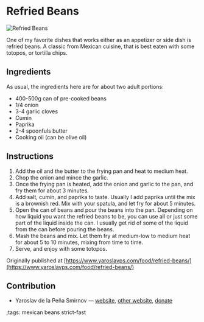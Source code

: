 # Refried Beans

![Refried Beans](pix/refried-beans.webp)

One of my favorite dishes that works either as an appetizer or side dish is
refried beans. A classic from Mexican cuisine, that is best eaten with some
totopos, or tortilla chips.

## Ingredients

As usual, the ingredients here are for about two adult portions:

* 400-500g can of pre-cooked beans
* 1/4 onion
* 3-4 garlic cloves
* Cumin
* Paprika
* 2-4 spoonfuls butter
* Cooking oil (can be olive oil)

## Instructions

1. Add the oil and the butter to the frying pan and heat to medium heat.
2. Chop the onion and mince the garlic.
3. Once the frying pan is heated, add the onion and garlic to the pan, and fry
   them for about 3 minutes.
4. Add salt, cumin, and paprika to taste. Usually I add paprika until the mix is
   a brownish red. Mix with your spatula, and let fry for about 5 minutes.
5. Open the can of beans and pour the beans into the pan. Depending on how
   liquid you want the refried beans to be, you can use all or just some part of
   the liquid inside the can. I usually get rid of some of the liquid from the
   can before pouring the beans.
6. Mash the beans and mix. Let them fry at medium-low to medium heat for about 5
   to 10 minutes, mixing from time to time.
7. Serve, and enjoy with some totopos.


Originally published at [https://www.yaroslavps.com/food/refried-beans/](https://www.yaroslavps.com/food/refried-beans/)

## Contribution

- Yaroslav de la Peña Smirnov — [website](https://www.yaroslavps.com/),
[other website](https://saucesource.cc/),
[donate](https://www.yaroslavps.com/donate)

;tags: mexican beans strict-fast
